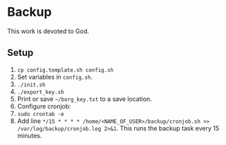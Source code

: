 # Backup

This work is devoted to God.

## Setup

1. `cp config.template.sh config.sh`
2. Set variables in `config.sh`.
3. `./init.sh`
4. `./export_key.sh`
5. Print or save `~/borg_key.txt` to a save location.
6. Configure cronjob:
  1. `sudo crontab -e`
  2. Add line `*/15 * * * * /home/<NAME_OF_USER>/backup/cronjob.sh >> /var/log/backup/cronjob.log 2>&1`. This runs the backup task every 15 minutes.

